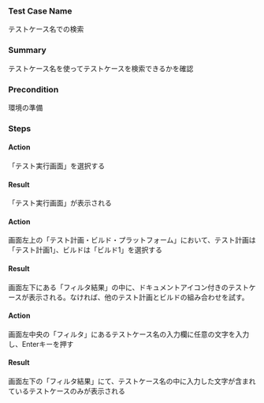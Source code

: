 ### Test Case Name
テストケース名での検索

### Summary
テストケース名を使ってテストケースを検索できるかを確認

### Precondition
環境の準備

### Steps

#### Action
「テスト実行画面」を選択する
#### Result
「テスト実行画面」が表示される

#### Action
画面左上の「テスト計画・ビルド・プラットフォーム」において、テスト計画は「テスト計画1」、ビルドは「ビルド1」を選択する
#### Result
画面左下にある「フィルタ結果」の中に、ドキュメントアイコン付きのテストケースが表示される。なければ、他のテスト計画とビルドの組み合わせを試す。

#### Action
画面左中央の「フィルタ」にあるテストケース名の入力欄に任意の文字を入力し、Enterキーを押す
#### Result
画面左下の「フィルタ結果」にて、テストケース名の中に入力した文字が含まれているテストケースのみが表示される
